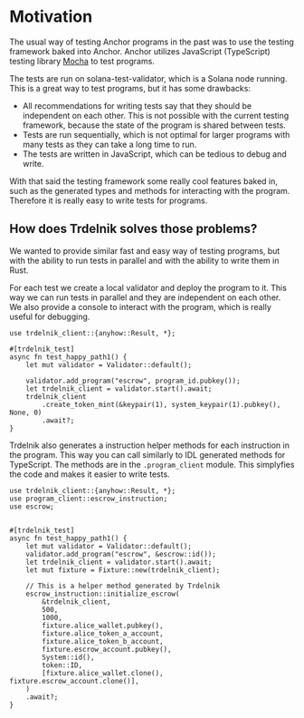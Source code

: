 # Motivation

The usual way of testing Anchor programs in the past was to use the testing framework baked into Anchor. Anchor utilizes JavaScript (TypeScript) testing library [Mocha](https://mochajs.org/) to test programs.

The tests are run on solana-test-validator, which is a Solana node running. This is a great way to test programs, but it has some drawbacks:

- All recommendations for writing tests say that they should be independent on each other. This is not possible with the current testing framework, because the state of the program is shared between tests.
- Tests are run sequentially, which is not optimal for larger programs with many tests as they can take a long time to run.
- The tests are written in JavaScript, which can be tedious to debug and write.

With that said the testing framework some really cool features baked in, such as the generated types and methods for interacting with the program. Therefore it is really easy to write tests for programs.

## How does Trdelnik solves those problems?

We wanted to provide similar fast and easy way of testing programs, but with the ability to run tests in parallel and with the ability to write them in Rust.

For each test we create a local validator and deploy the program to it. This way we can run tests in parallel and they are independent on each other. We also provide a console to interact with the program, which is really useful for debugging.

```rust,noplayground
use trdelnik_client::{anyhow::Result, *};

#[trdelnik_test]
async fn test_happy_path1() {
    let mut validator = Validator::default();

    validator.add_program("escrow", program_id.pubkey());
    let trdelnik_client = validator.start().await;
    trdelnik_client
        .create_token_mint(&keypair(1), system_keypair(1).pubkey(), None, 0)
        .await?;
}
```

Trdelnik also generates a instruction helper methods for each instruction in the program. This way you can call similarly to IDL generated methods for TypeScript. The methods are in the `.program_client` module. This simplyfies the code and makes it easier to write tests.

```rust,noplayground
use trdelnik_client::{anyhow::Result, *};
use program_client::escrow_instruction;
use escrow;


#[trdelnik_test]
async fn test_happy_path1() {
    let mut validator = Validator::default();
    validator.add_program("escrow", &escrow::id());
    let trdelnik_client = validator.start().await;
    let mut fixture = Fixture::new(trdelnik_client);

    // This is a helper method generated by Trdelnik
    escrow_instruction::initialize_escrow(
        &trdelnik_client,
        500,
        1000,
        fixture.alice_wallet.pubkey(),
        fixture.alice_token_a_account,
        fixture.alice_token_b_account,
        fixture.escrow_account.pubkey(),
        System::id(),
        token::ID,
        [fixture.alice_wallet.clone(), fixture.escrow_account.clone()],
    )
    .await?;
}
```

